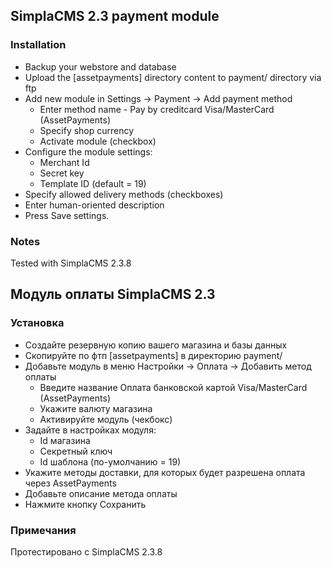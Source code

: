 ## SimplaCMS 2.3 payment module

### Installation

* Backup your webstore and database
* Upload the [assetpayments] directory content to payment/ directory via ftp
* Add new module in Settings -> Payment -> Add payment method
  *  Enter method name - Pay by creditcard Visa/MasterCard (AssetPayments)
  *  Specify shop currency
  * Activate module (checkbox)
* Configure the module settings:
  * Merchant Id
  * Secret key
  * Template ID (default = 19)
* Specify allowed delivery methods (checkboxes)
* Enter human-oriented description
* Press Save settings.
  
### Notes
Tested with SimplaCMS 2.3.8 

## Модуль оплаты SimplaCMS 2.3

### Установка

* Создайте резервную копию вашего магазина и базы данных
* Скопируйте по фтп [assetpayments] в директорию payment/ 
* Добавьте модуль в меню Настройки -> Оплата -> Добавить метод оплаты
  * Введите название Оплата банковской картой Visa/MasterCard (AssetPayments)
  * Укажите валюту магазина
  * Активируйте модуль (чекбокс) 
* Задайте в настройках модуля:
  * Id магазина
  * Секретный ключ
  * Id шаблона (по-умолчанию = 19)
* Укажите методы доставки, для которых будет разрешена оплата через AssetPayments
* Добавьте описание метода оплаты
* Нажмите кнопку Сохранить

### Примечания
Протестировано с SimplaCMS 2.3.8 
